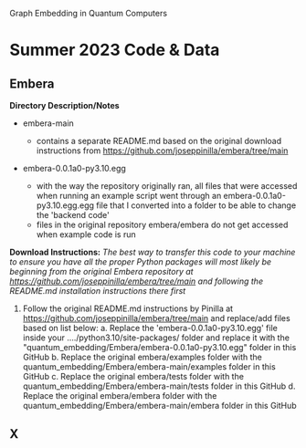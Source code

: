Graph Embedding in Quantum Computers

Summer 2023 Code & Data
========================

Embera
------

**Directory Description/Notes**
* embera-main
	- contains a separate README.md based on the original download instructions from https://github.com/joseppinilla/embera/tree/main

* embera-0.0.1a0-py3.10.egg
	- with the way the repository originally ran, all files that were accessed when running an example script went through an embera-0.0.1a0-py3.10.egg.egg file that I converted into a folder to be able to change the 'backend code'
	- files in the original repository embera/embera do not get accessed when example code is run

**Download Instructions:**
*The best way to transfer this code to your machine to ensure you have all the proper Python packages will most likely be beginning from the original Embera repository at https://github.com/joseppinilla/embera/tree/main and following the README.md installation instructions there first*

1. Follow the original README.md instructions by Pinilla at https://github.com/joseppinilla/embera/tree/main and replace/add files based on list below:
	a. Replace the 'embera-0.0.1a0-py3.10.egg' file inside your ..../python3.10/site-packages/ folder and replace it with the "quantum_embedding/Embera/embera-0.0.1a0-py3.10.egg" folder in this GitHub
	b. Replace the original embera/examples folder with the quantum_embedding/Embera/embera-main/examples folder in this GitHub
	c. Replace the original embera/tests folder with the quantum_embedding/Embera/embera-main/tests folder in this GitHub
	d. Replace the original embera/embera folder with the quantum_embedding/Embera/embera-main/embera folder in this GitHub

X
-


